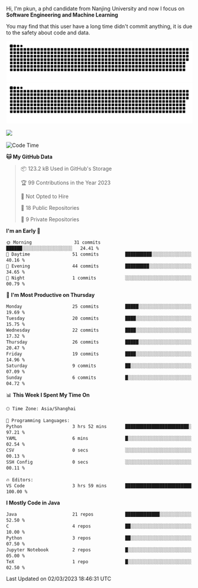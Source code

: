 Hi, I'm pkun, a phd candidate from Nanjing University and now I focus on **Software Engineering and Machine Learning**

You may find that this user have a long time didn't commit anything, it is due to the safety about code and data.

![GitHub Snake Light](https://github.com/pppppkun/pppppkun/blob/output/github-snake.svg#gh-light-mode-only)
![GitHub Snake dark](https://github.com/pppppkun/pppppkun/blob/output/github-snake-dark.svg#gh-dark-mode-only)

![](https://komarev.com/ghpvc/?username=pppppkun)
<!--START_SECTION:waka-->
![Code Time](http://img.shields.io/badge/Code%20Time-1%2C601%20hrs%2025%20mins-blue)

**🐱 My GitHub Data** 

> 📦 123.2 kB Used in GitHub's Storage 
 > 
> 🏆 99 Contributions in the Year 2023
 > 
> 🚫 Not Opted to Hire
 > 
> 📜 18 Public Repositories 
 > 
> 🔑 9 Private Repositories 
 > 
**I'm an Early 🐤** 

```text
🌞 Morning                31 commits          ██████░░░░░░░░░░░░░░░░░░░   24.41 % 
🌆 Daytime                51 commits          ██████████░░░░░░░░░░░░░░░   40.16 % 
🌃 Evening                44 commits          █████████░░░░░░░░░░░░░░░░   34.65 % 
🌙 Night                  1 commits           ░░░░░░░░░░░░░░░░░░░░░░░░░   00.79 % 
```
📅 **I'm Most Productive on Thursday** 

```text
Monday                   25 commits          █████░░░░░░░░░░░░░░░░░░░░   19.69 % 
Tuesday                  20 commits          ████░░░░░░░░░░░░░░░░░░░░░   15.75 % 
Wednesday                22 commits          ████░░░░░░░░░░░░░░░░░░░░░   17.32 % 
Thursday                 26 commits          █████░░░░░░░░░░░░░░░░░░░░   20.47 % 
Friday                   19 commits          ████░░░░░░░░░░░░░░░░░░░░░   14.96 % 
Saturday                 9 commits           ██░░░░░░░░░░░░░░░░░░░░░░░   07.09 % 
Sunday                   6 commits           █░░░░░░░░░░░░░░░░░░░░░░░░   04.72 % 
```


📊 **This Week I Spent My Time On** 

```text
🕑︎ Time Zone: Asia/Shanghai

💬 Programming Languages: 
Python                   3 hrs 52 mins       ████████████████████████░   97.21 % 
YAML                     6 mins              █░░░░░░░░░░░░░░░░░░░░░░░░   02.54 % 
CSV                      0 secs              ░░░░░░░░░░░░░░░░░░░░░░░░░   00.13 % 
SSH Config               0 secs              ░░░░░░░░░░░░░░░░░░░░░░░░░   00.11 % 

🔥 Editors: 
VS Code                  3 hrs 59 mins       █████████████████████████   100.00 % 
```

**I Mostly Code in Java** 

```text
Java                     21 repos            █████████████░░░░░░░░░░░░   52.50 % 
C                        4 repos             ██░░░░░░░░░░░░░░░░░░░░░░░   10.00 % 
Python                   3 repos             ██░░░░░░░░░░░░░░░░░░░░░░░   07.50 % 
Jupyter Notebook         2 repos             █░░░░░░░░░░░░░░░░░░░░░░░░   05.00 % 
TeX                      1 repo              █░░░░░░░░░░░░░░░░░░░░░░░░   02.50 % 
```




 Last Updated on 02/03/2023 18:46:31 UTC
<!--END_SECTION:waka-->
